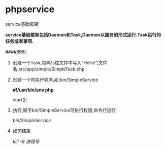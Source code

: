 # phpservice
service基础框架

**service基础框架包括Daemon和Task,Daemon以服务的形式运行.Task运行的任务或者事项.**

####案例:
1.  创建一个Task,每隔1s往文件中写入"Hello!",文件名:src/app/simple/SimpleTask.php

	<?php
	
		namespace phpservice\app\simple;
		use phpservice\service\Task;
		class SimpleTask extends Task {
   			public function run(){
        		file_put_contents("/tmp/simple.task.txt","Hello!");
        		sleep(1);
   			}
		}
	
2.  创建一个可执行程序,如:bin/SimpleService

	**#!/usr/bin/env php**

	<?php

		require dirname(__DIR__) . '/vendor/autoload.php';

		$task = new phpservice\app\simple\SimpleTask();

		$daemon = new phpservice\service\Daemon($task);

		$daemon->start();

3.  执行,赋予bin/SimpleService可执行权限,命令行运行

	*bin/SimpleService*
	

4.  如何结束
 
	*kill -9 进程号*
